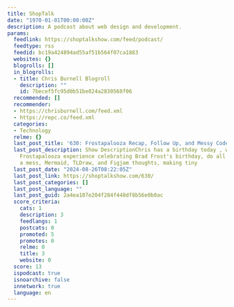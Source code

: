 ```yaml
---
title: ShopTalk
date: "1970-01-01T00:00:00Z"
description: A podcast about web design and development.
params:
  feedlink: https://shoptalkshow.com/feed/podcast/
  feedtype: rss
  feedid: bc19a424894ad55af51b564f07ca1883
  websites: {}
  blogrolls: []
  in_blogrolls:
  - title: Chris Burnell Blogroll
    description: ""
    id: 7becef5fc95d0b51be024a2830568f06
  recommended: []
  recommender:
  - https://chrisburnell.com/feed.xml
  - https://repc.co/feed.xml
  categories:
  - Technology
  relme: {}
  last_post_title: '630: Frostapalooza Recap, Follow Up, and Messy Codebases'
  last_post_description: Show DescriptionChris has a birthday today , we recap our
    Frostapalooza experience celebrating Brad Frost's birthday, do all codebases become
    a mess, Mermaid, TLDraw, and Figjam thoughts, making tiny
  last_post_date: "2024-08-26T08:22:05Z"
  last_post_link: https://shoptalkshow.com/630/
  last_post_categories: []
  last_post_language: ""
  last_post_guid: 2a4ea107e204f284f448df8b56e0b0ac
  score_criteria:
    cats: 1
    description: 3
    feedlangs: 1
    postcats: 0
    promoted: 5
    promotes: 0
    relme: 0
    title: 3
    website: 0
  score: 13
  ispodcast: true
  isnoarchive: false
  innetwork: true
  language: en
---
```

